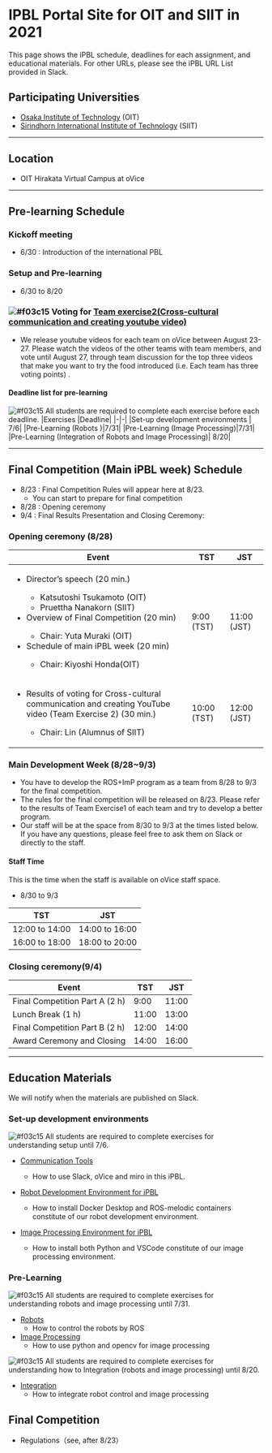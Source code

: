 #  IPBL Portal Site for OIT and SIIT in 2021

This page shows the iPBL schedule, deadlines for each assignment, and educational materials. For other URLs, please see the iPBL URL List provided in Slack.
<!-- SETUPが7/6まで，ロボと画像処理の事前課題が8/1まで，統合課題が8/20まで（メモ書きです消します）-->
## Participating Universities
- [Osaka Institute of Technology](http://www.oit.ac.jp/english/index.html) (OIT)
- [Sirindhorn International Institute of Technology](https://www.siit.tu.ac.th/) (SIIT)
---
## Location
 - OIT Hirakata Virtual Campus at oVice 
---
## Pre-learning Schedule 

### Kickoff meeting 
* 6/30 : Introduction of the international PBL

### Setup and Pre-learning
*  6/30 to  8/20

### ![#f03c15](https://via.placeholder.com/15/f03c15/000000?text=+) Voting for [Team exercise2(Cross-cultural communication and creating youtube video)](https://github.com/oit-ipbl/Integration/blob/main/team_exercise/team_exercise.md#exercise2-cross-cultural-communication-and-creating-youtube-video)
- We release youtube videos for each team on oVice between August 23-27.
Please watch the videos of the other teams with team members, and vote until August 27, through team discussion for the top three videos that make you want to try the food introduced (i.e. Each team has three voting points) .


#### Deadline list for pre-learning
![#f03c15](https://via.placeholder.com/15/f03c15/000000?text=+) All students are required to complete each exercise before each deadline.
|Exercises |Deadline|
|-|-|
|Set-up development environments | 7/6|
|Pre-Learning (Robots )|7/31|
|Pre-Learning (Image Processing)|7/31|
|Pre-Learning (Integration of Robots and Image Processing)| 8/20|

---
## Final Competition (Main iPBL week) Schedule
  * 8/23 : Final Competition Rules will appear here at 8/23. 
    * You can start to prepare for final competition
  * 8/28 : Opening ceremony
  * 9/4  : Final Results Presentation and Closing Ceremony:

### Opening ceremony (8/28)

|Event|TST|JST|
|-|-|-|
|<ul><li>Director’s speech (20 min.)</li><ul><li>Katsutoshi Tsukamoto (OIT)</li><li>Pruettha Nanakorn (SIIT)</li></ul><li>Overview of Final Competition (20 min)</li><ul><li>Chair: Yuta Muraki (OIT)</li></ul><li>Schedule of main iPBL week (20 min)</li><ul><li>Chair: Kiyoshi Honda(OIT)</li></ul></ul>| 9:00  (TST) | 11:00  (JST)| 
|<ul><li>Results of voting for Cross-cultural communication and creating YouTube video (Team Exercise 2) (30 min.)</li><ul><li>Chair: Lin (Alumnus of SIIT)</li></ul></ul>|  10:00  (TST) | 12:00  (JST) 


### Main Development Week (8/28~9/3)
- You have to develop the ROS+ImP program as a team from 8/28 to 9/3 for the final competition.
- The rules for the final competition will be released on 8/23. Please refer to the results of Team Exercise1 of each team and try to develop a better program.
- Our staff will be at the space from 8/30 to 9/3 at the times listed below. If you have any questions, please feel free to ask them on Slack or directly to the staff.

#### Staff Time
This is the time when the staff is available on oVice staff space.
- 8/30 to 9/3 

|TST|JST|
|-|-|
| 12:00  to 14:00  | 14:00  to 16:00 |  
| 16:00  to 18:00  | 18:00  to 20:00 |  

### Closing ceremony(9/4)  
|Event|TST|JST|
|-|-|-|
|Final Competition Part A (2 h)|9:00|11:00 |
|Lunch Break (1 h)  | 11:00 | 13:00 | 
|Final Competition Part B (2 h) |12:00   | 14:00   |
|Award Ceremony and Closing  |14:00 | 16:00  |
---
## Education Materials
We will notify when the materials are published on Slack.
### Set-up development environments
![#f03c15](https://via.placeholder.com/15/f03c15/000000?text=+) All students are required to complete exercises  for understanding setup until 7/6.

- [Communication Tools](https://github.com/oit-ipbl/portal/blob/main/setup/commtools.md)
  - How to use Slack, oVice and miro in this iPBL.
- [Robot Development Environment for iPBL](https://github.com/oit-ipbl/portal/blob/main/setup/dockerros.md)
  - How to install Docker Desktop and ROS-melodic containers constitute of our robot development environment.

- [Image Processing Environment for iPBL](https://github.com/oit-ipbl/portal/blob/main/setup/python%2Bvscode.md)
   - How to install both Python and VSCode constitute of our image processing environment.

### Pre-Learning
![#f03c15](https://via.placeholder.com/15/f03c15/000000?text=+) All students are required to complete exercises  for understanding robots and image processing  until 7/31.
- [Robots](https://github.com/oit-ipbl/robots)
  - How to control the robots by ROS
- [Image Processing](https://github.com/oit-ipbl/image_processing)
  - How to use python and opencv for image processing

![#f03c15](https://via.placeholder.com/15/f03c15/000000?text=+) All students are required to complete exercises  for understanding how to Integration (robots and image processing) until 8/20.
- [Integration](https://github.com/oit-ipbl/Integration)
  - How to integrate robot control and image processing
## Final Competition
- Regulations（see, after 8/23）
